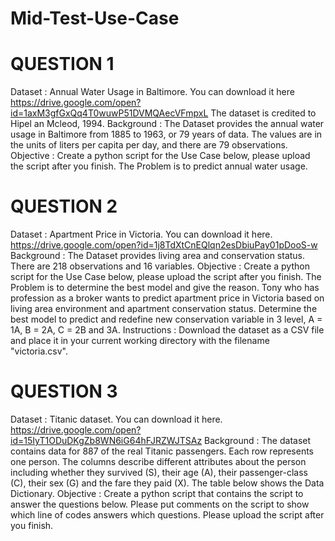 # Mid-Test-Use-Case

# QUESTION 1
Dataset : Annual Water Usage in Baltimore.
You can download it here
https://drive.google.com/open?id=1axM3gfGxQq4T0wuwP51DVMQAecVFmpxL
The dataset is credited to Hipel an Mcleod, 1994.
Background : The Dataset provides the annual water usage in Baltimore from 1885 to 1963, or 79
years of data.
The values are in the units of liters per capita per day, and there are 79 observations.
Objective : Create a python script for the Use Case below, please upload the script after you finish.
The Problem is to predict annual water usage.


# QUESTION 2
Dataset : Apartment Price in Victoria.
You can download it here.
https://drive.google.com/open?id=1j8TdXtCnEQlqn2esDbiuPay01pDooS-w
Background : The Dataset provides living area and conservation status.
There are 218 observations and 16 variables.
Objective : Create a python script for the Use Case below, please upload the script after you finish.
The Problem is to determine the best model and give the reason.
Tony who has profession as a broker wants to predict apartment price in Victoria based on living
area environment and apartment conservation status. Determine the best model to predict and
redefine new conservation variable in 3 level, A = 1A, B = 2A, C = 2B and 3A.
Instructions :
Download the dataset as a CSV file and place it in your current working directory with the filename
"victoria.csv".

# QUESTION 3
Dataset : Titanic dataset.
You can download it here.
https://drive.google.com/open?id=15IyT1ODuDKgZb8WN6iG64hFJRZWJTSAz
Background : The dataset contains data for 887 of the real Titanic passengers. Each row represents
one person. The columns describe different attributes about the person including whether they
survived (S), their age (A), their passenger-class (C), their sex (G) and the fare they paid (X). The table
below shows the Data Dictionary.
Objective : Create a python script that contains the script to answer the questions below. Please put
comments on the script to show which line of codes answers which questions. Please upload the
script after you finish.
